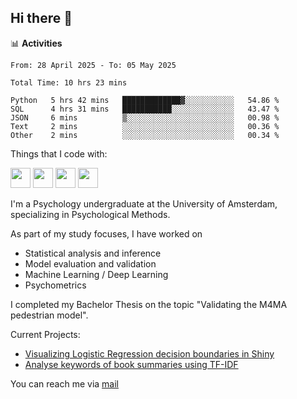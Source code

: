 ## Hi there 👋

📊 **Activities**
<!--START_SECTION:waka-->

```txt, python, markdown
From: 28 April 2025 - To: 05 May 2025

Total Time: 10 hrs 23 mins

Python   5 hrs 42 mins   █████████████▓░░░░░░░░░░░   54.86 %
SQL      4 hrs 31 mins   ███████████░░░░░░░░░░░░░░   43.47 %
JSON     6 mins          ▒░░░░░░░░░░░░░░░░░░░░░░░░   00.98 %
Text     2 mins          ░░░░░░░░░░░░░░░░░░░░░░░░░   00.36 %
Other    2 mins          ░░░░░░░░░░░░░░░░░░░░░░░░░   00.34 %
```

<!--END_SECTION:waka-->

Things that I code with:
<p>
  <img height="32" width="32" src="https://cdn.simpleicons.org/python/white"/>
  <img height="32" width="32" src="https://cdn.simpleicons.org/R/white"/>
  <img height="32" width="32" src="https://cdn.simpleicons.org/vim/white"/>
  <img height="32" width="32" src="https://cdn.simpleicons.org/linux/white"/>
</p>

I'm a Psychology undergraduate at the University of Amsterdam, specializing in Psychological Methods.

As part of my study focuses, I have worked on
- Statistical analysis and inference
- Model evaluation and validation
- Machine Learning / Deep Learning
- Psychometrics

I completed my Bachelor Thesis on the topic "Validating the M4MA pedestrian model".

Current Projects:
- [Visualizing Logistic Regression decision boundaries in Shiny](https://github.com/coopa33/Logistic-Regression-Boundary-Visualizer)
- [Analyse keywords of book summaries using TF-IDF](https://github.com/coopa33/Book-Keywords-Analysis)

You can reach me via [mail](dan.yu.h97@gmail.com) 




<!--
**coopa33/coopa33** is a ✨ _special_ ✨ repository because its `README.md` (this file) appears on your GitHub profile.

Here are some ideas to get you started:

- 🔭 I’m currently working on ...
- 🌱 I’m currently learning ...
- 👯 I’m looking to collaborate on ...
- 🤔 I’m looking for help with ...
- 💬 Ask me about ...
- 📫 How to reach me: ...
- 😄 Pronouns: ...
- ⚡ Fun fact: ...
-->
